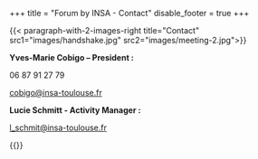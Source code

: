 +++
title = "Forum by INSA - Contact"
disable_footer = true
+++

{{< paragraph-with-2-images-right title="Contact"
    src1="images/handshake.jpg"
    src2="images/meeting-2.jpg">}}

**Yves-Marie Cobigo – President :**

06 87 91 27 79

[cobigo@insa-toulouse.fr](mailto:cobigo@insa-toulouse.fr)


**Lucie Schmitt - Activity Manager :**

[l_schmit@insa-toulouse.fr](mailto:l_schmit@insa-toulouse.fr)

{{</paragraph-with-2-images-right>}}

